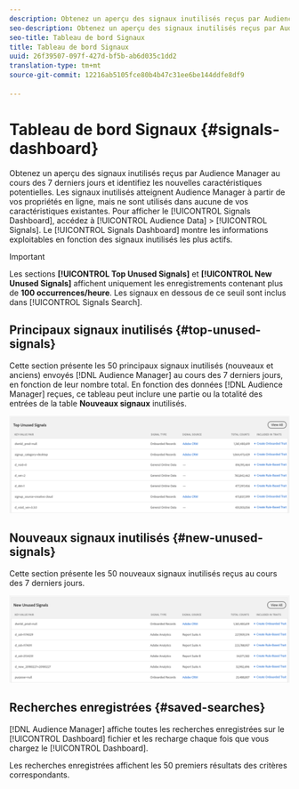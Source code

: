```yaml
---
description: Obtenez un aperçu des signaux inutilisés reçus par Audience Manager au cours des 7 derniers jours et identifiez les nouvelles caractéristiques potentielles. Les signaux inutilisés atteignent Audience Manager à partir de vos propriétés en ligne, mais ne sont utilisés dans aucune de vos caractéristiques existantes. Pour afficher le tableau de bord Signaux, accédez à Données d’audience > Signaux. Le tableau de bord Signaux présente des informations exploitables en fonction des signaux inutilisés les plus actifs.
seo-description: Obtenez un aperçu des signaux inutilisés reçus par Audience Manager au cours des 7 derniers jours et identifiez les nouvelles caractéristiques potentielles. Les signaux inutilisés atteignent Audience Manager à partir de vos propriétés en ligne, mais ne sont utilisés dans aucune de vos caractéristiques existantes. Pour afficher le tableau de bord Signaux, accédez à Données d’audience > Signaux. Le tableau de bord Signaux présente des informations exploitables en fonction des signaux inutilisés les plus actifs.
seo-title: Tableau de bord Signaux
title: Tableau de bord Signaux
uuid: 26f39507-097f-427d-bf5b-ab6d035c1dd2
translation-type: tm+mt
source-git-commit: 12216ab5105fce80b4b47c31ee6be144ddfe8df9

---
```



# Tableau de bord Signaux {#signals-dashboard}

Obtenez un aperçu des signaux inutilisés reçus par Audience Manager au cours des 7 derniers jours et identifiez les nouvelles caractéristiques potentielles. Les signaux inutilisés atteignent Audience Manager à partir de vos propriétés en ligne, mais ne sont utilisés dans aucune de vos caractéristiques existantes. Pour afficher le [!UICONTROL Signals Dashboard], accédez à [!UICONTROL Audience Data] &gt; [!UICONTROL Signals]. Le [!UICONTROL Signals Dashboard] montre les informations exploitables en fonction des signaux inutilisés les plus actifs.

>[!IMPORTANT]
>
>Les sections **[!UICONTROL Top Unused Signals]** et **[!UICONTROL New Unused Signals]** affichent uniquement les enregistrements contenant plus de **100 occurrences/heure**. Les signaux en dessous de ce seuil sont inclus dans [!UICONTROL Signals Search].

## Principaux signaux inutilisés {#top-unused-signals}

Cette section présente les 50 principaux signaux inutilisés (nouveaux et anciens) envoyés [!DNL Audience Manager] au cours des 7 derniers jours, en fonction de leur nombre total. En fonction des données [!DNL Audience Manager] reçues, ce tableau peut inclure une partie ou la totalité des entrées de la table **Nouveaux signaux** inutilisés.

![](assets/signals-top-unused.png)

## Nouveaux signaux inutilisés {#new-unused-signals}

Cette section présente les 50 nouveaux signaux inutilisés reçus au cours des 7 derniers jours.

![](assets/signals-new-unused.png)

## Recherches enregistrées {#saved-searches}

[!DNL Audience Manager] affiche toutes les recherches [](../../features/data-explorer/data-explorer-signals-search/data-explorer-save-search.md) enregistrées sur le [!UICONTROL Dashboard] fichier et les recharge chaque fois que vous chargez le [!UICONTROL Dashboard].

Les recherches enregistrées affichent les 50 premiers résultats des critères correspondants.